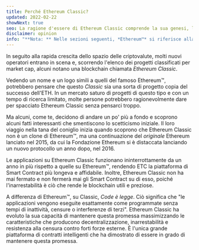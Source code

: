 ```yaml
---
title: Perché Ethereum Classic?
updated: 2022-02-22
showNext: true
seo: La ragione d'essere di Ethereum Classic comprende la sua genesi, la missione di decentralizzazione e il brillante futuro che consente grazie a Code is Law.
disclaimer: opinion
info: "**Nota: ** Nelle sezioni seguenti, *Ethereum™* si riferisce alla catena Mainnet post DAO Fork [Ethereum Foundation] (https://ethereum.org), da non confondere con il *protocollo* di Ethereum, utilizzato da molti progetti blockchain tra cui Ethereum Classic."
---
```


In seguito alla rapida crescita dello spazio delle criptovalute, molti nuovi operatori entrano in scena e, scorrendo l'elenco dei progetti classificati per market cap, alcuni notano una blockchain chiamata _Ethereum Classic_.

Vedendo un nome e un logo simili a quelli del famoso Ethereum™, potrebbero pensare che questo _Classic_ sia una sorta di progetto copia del successo dell'ETH. In un mercato saturo di progetti di questo tipo e con un tempo di ricerca limitato, molte persone potrebbero ragionevolmente dare per spacciato Ethereum Classic senza pensarci troppo.

Ma alcuni, come te, decidono di andare un po' più a fondo e scoprono alcuni fatti interessanti che smentiscono lo scetticismo iniziale. Il loro viaggio nella tana del coniglio inizia quando scoprono che Ethereum Classic non è un clone di Ethereum™, ma una continuazione del *originale* Ethereum lanciato nel 2015, da cui la Fondazione Ethereum si è distaccata lanciando un nuovo protocollo un anno dopo, nel 2016.

Le applicazioni su Ethereum Classic funzionano ininterrottamente da un anno in più rispetto a quelle su Ethereum™, rendendo ETC la piattaforma di Smart Contract più longeva e affidabile. Inoltre, Ethereum Classic non ha mai fermato e non fermerà mai gli Smart Contract su di esso, poiché l'inarrestabilità è ciò che rende le blockchain utili e preziose.

A differenza di Ethereum™, su Classic, _Code è legge_. Ciò significa che "le applicazioni vengono eseguite esattamente come programmate senza tempi di inattività, censure o interferenze di terzi". Ethereum Classic ha evoluto la sua capacità di mantenere questa promessa massimizzando le caratteristiche che producono decentralizzazione, inarrestabilità e resistenza alla censura contro forti forze esterne. È l'unica grande piattaforma di contratti intelligenti che ha dimostrato di essere in grado di mantenere questa promessa.
